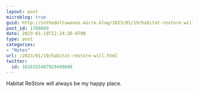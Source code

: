 ```yaml
---
layout: post
microblog: true
guid: http://inthedeltawaves.micro.blog/2023/01/19/habitat-restore-will.html
post_id: 1788689
date: 2023-01-19T12:24:26-0700
type: post
categories:
- "Notes"
url: /2023/01/19/habitat-restore-will.html
twitter:
  id: 1616155487929499688
---
```

<p>Habitat ReStore will always be my happy place.</p>
